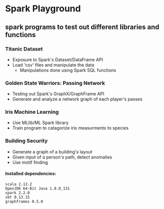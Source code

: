 # Spark Playground
## spark programs to test out different libraries and functions

### Titanic Dataset
* Exposure to Spark's Dataset/DataFrame API
* Load 'csv' files and manipulate the data
  * Manipulations done using Spark SQL functions
  
### Golden State Warriors: Passing Network
* Testing out Spark's GraphX/GraphFrame API
* Generate and analyze a network graph of each player's passes

### Iris Machine Learning
* Use MLlib/ML Spark library
* Train program to catagorize iris measurments to species

### Building Security
* Generate a graph of a building's layout
* Given input of a person's path, detect anomalies
 * Use motif finding

#### Installed dependencies:
~~~~
scala 2.12.2
OpenJDK 64-Bit Java 1.8.0_131
spark 2.2.0
sbt 0.13.15
graphframes 0.5.0
~~~~
